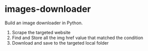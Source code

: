 # images-downloader
Build an image downloader in Python. 

1. Scrape the targeted website
2. Find and Store all the img href value that matched the condition
3. Download and save to the targeted local folder
